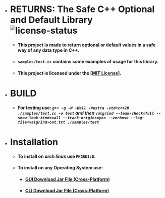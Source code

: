 * # RETURNS: The Safe C++ Optional and Default Library ![license-status](https://img.shields.io/github/license/Dark-CodeX/returns)
	* #### This project is made to return optional or default values in a safe way of any data type in C++.
	* #### `samples/test.cc` contains some examples of usage for this library.
	* #### This project is licensed under the [[MIT License](https://github.com/Dark-CodeX/returns/blob/master/LICENSE)].
* # BUILD
	* #### **For testing use:** *`g++ -g -W -Wall -Wextra -std=c++20 ./samples/test.cc -o test` **and then** `valgrind --leak-check=full --show-leak-kinds=all --track-origins=yes --verbose --log-file=valgrind-out.txt ./samples/test`*
* # Installation
	* #### To install on *arch linux* use **`PKGBUILD`**.
	* #### To install on **any Operating System** use:
		* #### [**GUI** Download Jar File (Cross-Platform)](https://github.com/Dark-CodeX/InstallRepos/releases/download/v1.1.0/InstallReposGUI.jar)

		* #### [**CLI** Download Jar File (Cross-Platform)](https://github.com/Dark-CodeX/InstallRepos/releases/download/v1.1.0/InstallReposCLI.jar)